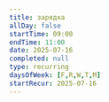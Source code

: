 ```yaml
---
title: зарядка
allDay: false
startTime: 09:00
endTime: 11:00
date: 2025-07-16
completed: null
type: recurring
daysOfWeek: [F,R,W,T,M]
startRecur: 2025-07-16
---
```

